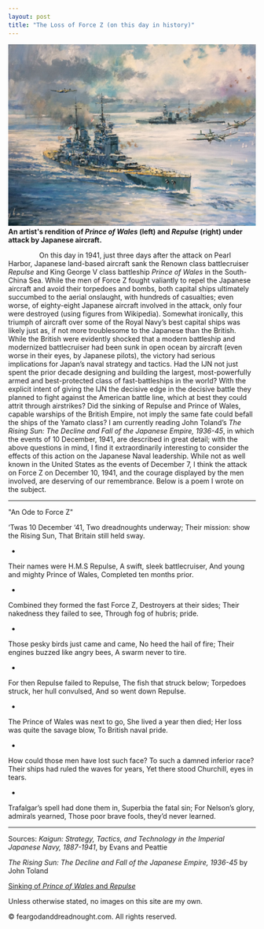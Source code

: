 ```yaml
---
layout: post
title: "The Loss of Force Z (on this day in history)"
---
```


![](/Images/Painting1.jpg)
**An artist's rendition of _Prince of Wales_ (left) and _Repulse_ (right) under attack by Japanese aircraft.**

&nbsp;&nbsp;&nbsp;&nbsp;&nbsp;&nbsp;&nbsp;&nbsp;&nbsp;&nbsp;&nbsp;&nbsp;&nbsp;&nbsp;&nbsp;&nbsp;On this day in 1941, just three days after the attack on Pearl Harbor, Japanese land-based aircraft sank the Renown class battlecruiser *Repulse* and King George V class battleship *Prince of Wales* in the South-China Sea. While the men of Force Z fought valiantly to repel the Japanese aircraft and avoid their torpedoes and bombs, both capital ships ultimately succumbed to the aerial onslaught, with hundreds of casualties; even worse, of eighty-eight Japanese aircraft involved in the attack, only four were destroyed (using figures from Wikipedia). Somewhat ironically, this triumph of aircraft over some of the Royal Navy’s best capital ships was likely just as, if not more troublesome to the Japanese than the British. While the British were evidently shocked that a modern battleship and modernized battlecruiser had been sunk in open ocean by aircraft (even worse in their eyes, by Japanese pilots), the victory had serious implications for Japan’s naval strategy and tactics. Had the IJN not just spent the prior decade designing and building the largest, most-powerfully armed and best-protected class of fast-battleships in the world? With the explicit intent of giving the IJN the decisive edge in the decisive battle they planned to fight against the American battle line, which at best they could attrit through airstrikes? Did the sinking of Repulse and Prince of Wales, capable warships of the British Empire, not imply the same fate could befall the ships of the Yamato class? I am currently reading John Toland’s *The Rising Sun: The Decline and Fall of the Japanese Empire, 1936-45*, in which the events of 10 December, 1941, are described in great detail; with the above questions in mind, I find it extraordinarily interesting to consider the effects of this action on the Japanese Naval leadership. While not as well known in the United States as the events of December 7, I think the attack on Force Z on December 10, 1941, and the courage displayed by the men involved, are deserving of our remembrance. Below is a poem I wrote on the subject.

____________________________________________________________________________
"An Ode to Force Z"





‘Twas 10 December ‘41,
Two dreadnoughts underway;
Their mission: show the Rising Sun, 
That Britain still held sway.

-

Their names were H.M.S Repulse,
A swift, sleek battlecruiser,
And young and mighty Prince of Wales, 
Completed ten months prior.

-

Combined they formed the fast Force Z, 
Destroyers at their sides;
Their nakedness they failed to see, 
Through fog of hubris; pride.

-

Those pesky birds just came and came, 
No heed the hail of fire;
Their engines buzzed like angry bees, 
A swarm never to tire.

-

For then Repulse failed to Repulse, 
The fish that struck below;
Torpedoes struck, her hull convulsed, 
And so went down Repulse.

-

The Prince of Wales was next to go, 
She lived a year then died;
Her loss was quite the savage blow, 
To British naval pride.

-

How could those men have lost such face? 
To such a damned inferior race?
Their ships had ruled the waves for years, 
Yet there stood Churchill, eyes in tears.

-

Trafalgar’s spell had done them in, 
Superbia the fatal sin;
For Nelson’s glory, admirals yearned, 
Those poor brave fools, they’d never learned.

____________________________________________________________________________






Sources: 
*Kaigun: Strategy, Tactics, and Technology in the Imperial Japanese Navy, 1887-1941*, by Evans and Peattie

*The Rising Sun: The Decline and Fall of the Japanese Empire, 1936-45* by John Toland

[Sinking of *Prince of Wales* and *Repulse*](https://en.wikipedia.org/wiki/Sinking_of_Prince_of_Wales_and_Repulse)

Unless otherwise stated, no images on this site are my own. 

&copy; feargodanddreadnought.com. All rights reserved.